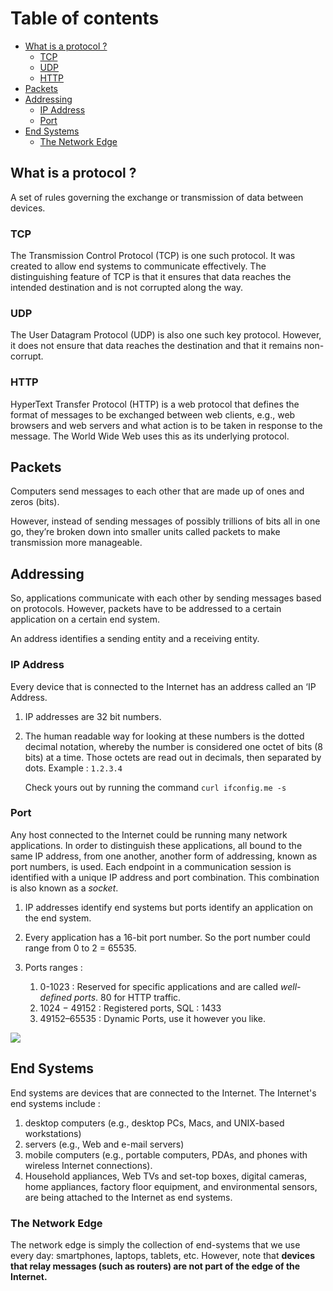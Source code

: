# Table of contents

- [What is a protocol ?](#what-is-a-protocol-)
  - [TCP](#tcp)
  - [UDP](#udp)
  - [HTTP](#http)
- [Packets](#packets)
- [Addressing](#addressing)
  - [IP Address](#ip-address)
  - [Port](#port)
- [End Systems](#end-systems)
  - [The Network Edge](#the-network-edge)

## What is a protocol ?
A set of rules governing the exchange or transmission of data between devices.

### TCP
The Transmission Control Protocol (TCP) is one such protocol. It was
created to allow end systems to communicate effectively. The distinguishing
feature of TCP is that it ensures that data reaches the intended destination and
is not corrupted along the way.

### UDP
The User Datagram Protocol (UDP) is also one such key protocol. However, it
does not ensure that data reaches the destination and that it remains non-corrupt.

### HTTP
HyperText Transfer Protocol (HTTP) is a web protocol that defines the
format of messages to be exchanged between web clients, e.g., web browsers
and web servers and what action is to be taken in response to the message.
The World Wide Web uses this as its underlying protocol.

## Packets
Computers send messages to each other that are made up of ones and zeros
(bits). 

However, instead of sending messages of possibly trillions of bits all in one go,
they’re broken down into smaller units called packets to make transmission
more manageable. 

## Addressing
So, applications communicate with each other by sending messages based on
protocols. However, packets have to be addressed to a certain application on a
certain end system. 

An address identifies a sending entity and a receiving entity.

### IP Address
Every device that is connected to the Internet has an address called an ‘IP
Address.
1. IP addresses are 32 bit numbers.
1. The human readable way for looking at these numbers is the dotted
   decimal notation, whereby the number is considered one octet of bits (8
   bits) at a time. Those octets are read out in decimals, then separated by
   dots. Example : `1.2.3.4`
   
   Check yours out by running the command `curl ifconfig.me -s`

### Port
Any host connected to the Internet could be running many network
applications. In order to distinguish these applications, all bound to the same
IP address, from one another, another form of addressing, known as port
numbers, is used. Each endpoint in a communication session is identified
with a unique IP address and port combination. This combination is also
known as a *socket*.

1. IP addresses identify end systems but ports identify an application on the
   end system.

1. Every application has a 16-bit port number. So the port number could
   range from 0 to 2 = 65535.

1. Ports ranges :
    1. 0-1023 : Reserved for specific applications and are called *well-defined ports*. 80 for HTTP traffic.
    1. 1024 − 49152 : Registered ports, SQL : 1433
    1. 49152–65535 : Dynamic Ports, use it however you like.
   
![](https://slideplayer.com/slide/6224109/20/images/45/Sockets+and+Ports+%28cont%E2%80%99d.%29.jpg)

## End Systems 
End systems are devices that are connected to the Internet. The Internet's end systems include : 
 1. desktop computers (e.g., desktop PCs, Macs, and UNIX-based workstations) 
 1. servers (e.g., Web and e-mail servers) 
 1. mobile computers (e.g., portable computers, PDAs, and phones with wireless Internet connections). 
 1. Household appliances, Web TVs and set-top boxes, digital cameras, home appliances, factory floor equipment, and environmental sensors, are being attached to the Internet as end systems.

### The Network Edge
The network edge is simply the collection of end-systems that we use every
day: smartphones, laptops, tablets, etc. However, note that **devices that relay
messages (such as routers) are not part of the edge of the Internet.**

